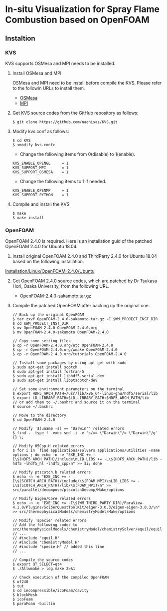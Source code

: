 # In-situ Visualization for Spray Flame Combustion based on OpenFOAM

## Instaltion

### KVS
KVS supports OSMesa and MPI needs to be installed.

1. Install OSMesa and MPI

    OSMesa and MPI need to be install before compile the KVS. Please refer to the followin URLs to install them.<br>
    - [OSMesa](https://github.com/naohisas/KVS/blob/develop/Source/SupportOSMesa/README.md)
    - [MPI](https://github.com/naohisas/KVS/blob/develop/Source/SupportMPI/README.md)

2. Get KVS source codes from the GitHub repository as follows:
    ```
    $ git clone https://github.com/naohisas/KVS.git
    ```

3. Modify kvs.conf as follows:
    ```
    $ cd KVS
    $ <modify kvs.conf>
    ```

    - Change the following items from 0(disable) to 1(enable).<br>
    ```
    KVS_ENABLE_OPENGL     = 1
    KVS_SUPPORT_MPI       = 1
    KVS_SUPPORT_OSMESA    = 1
    ```
    - Change the following items to 1 if needed. <br>
    ```
    KVS_ENABLE_OPENMP     = 1
    KVS_SUPPORT_PYTHON    = 1
    ```

4. Compile and install the KVS
    ```
    $ make
    $ make install
    ```

### OpenFOAM
OpenFOAM 2.4.0 is required. Here is an installation guid of the patched OpenFOAM 2.4.0 for Ubuntu 18.04.

1. Install original OpenFOAM 2.4.0 and ThirdParty 2.4.0 for Ubuntu 18.04 based on the following installation.

[Installation/Linux/OpenFOAM-2.4.0/Ubuntu](https://openfoamwiki.net/index.php/Installation/Linux/OpenFOAM-2.4.0/Ubuntu#Ubuntu_18.04)

2. Get OpenFOAM 2.4.0 source codes, which are patched by Dr Tsukasa Hori, Osaka University, from the following URL.

    - [OpenFOAM-2.4.0-sakamoto.tar.gz](https://app.box.com/s/6mjk18x70p4jm0dfex0q6ba4aarxhsqq)

2. Compile the patched OpenFOAM after backing up the original one.
    ```
    // Back up the original OpenFOAM
    $ tar zxvf OpenFOAM-2.4.0-sakamoto.tar.gz -C $WM_PROJECT_INST_DIR
    $ cd $WM_PROJECT_INST_DIR
    $ mv OpenFOAM-2.4.0 OpenFOAM-2.4.0.org
    $ mv OpenFOAM-2.4.0-sakamoto OpenFOAM-2.4.0

    // Copy some setting files
    $ cp -r OpenFOAM-2.4.0.org/etc OpenFOAM-2.4.0
    $ cp -r OpenFOAM-2.4.0.org/wmake OpenFOAM-2.4.0
    $ cp -r OpenFOAM-2.4.0.org/tutorials OpenFOAM-2.4.0

    // Install some packages by using apt-get with sudo
    $ sudo apt-get install scotch
    $ sudo apt-get install fortran-5
    $ sudo apt-get install libhdf5-serial-dev
    $ sudo apt-get install libptscotch-dev

    // Set some environment parameters on the terminal
    $ export HDF5_ARCH_PATH=/usr/lib/x86_64-linux-gnu/hdf5/serial/lib
    $ export LD_LIBRARY_PATH=$LD_LIBRARY_PATH:$HDF5_ARCH_PATH/lib
    // or add them to ~/.bashrc and source it on the terminal
    $ source ~/.bashrc

    // Move to the directory
    $ cd OpenFOAM-2.4.0

    // Modify '$(uname -s) == "Darwin"' related errors
    $ find . -type f -exec sed -i -e 's/== \"Darwin\"/= \"Darwin\"/g' {} \;

    // Modify H5Cpp.H related errors
    $ for i in `find applications/solvers applications/utilities -name options`; do echo -n -e "EXE_INC += -I\$(HDF5_ARCH_PATH)/include\nLIB_LIBS += -L\$(HDF5_ARCH_PATH)/lib -hdf5 -lhdf5_hl -lhdf5_cpp\n" >> $i; done

    // Modify ptscotch.h related errors
    $ echo -n -e "EXE_INC += -I\$(SCOTCH_ARCH_PATH)/include/\$(FOAM_MPI)\nLIB_LIBS += -L\$(SCOTCH_ARCH_PATH)/lib/\$(FOAM_MPI)\n" >> src/parallel/decompose/ptscotchDecomp/Make/options

    // Modify Eigen/Core related errors
    $ echo -n -e "EXE_INC += -I\$(WM_THIRD_PARTY_DIR)/ParaView-4.1.0/Plugins/SciberQuestToolKit/eigen-3.0.3/eigen-eigen-3.0.3/\n" >> src/thermophysicalModels/chemistryModel/Make/options

    // Modify 'specie' related errors
    // Add the following codes to src/thermophysicalModels/chemistryModel/chemistrySolver/equil/equil.C
    // ...
    // #include "equil.H"
    // #include "chemistryModel.H"
    // #include "specie.H" // added this line
    // ...

    // Compile the source codes
    $ export QT_SELECT=qt4
    $ ./Allwmake > log.make 2>&1

    // Check execution of the compiled OpenFOAM
    $ of240
    $ tut
    $ cd incompressible/icoFoam/cavity
    $ blockMesh
    $ icoFoam
    $ paraFoam -builtin
    ```
